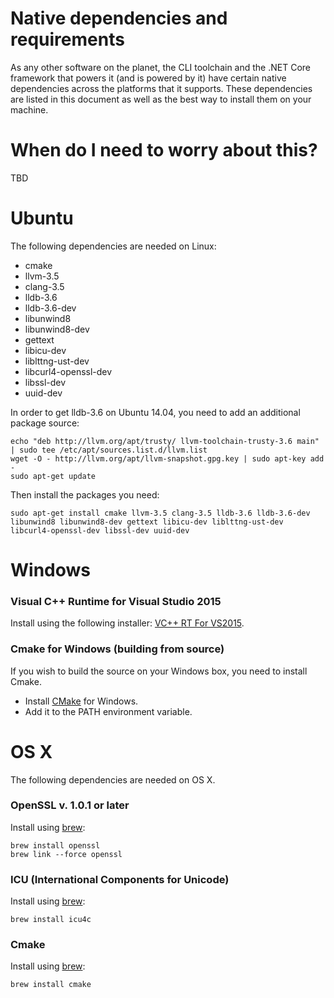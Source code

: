 Native dependencies and requirements
====================================

As any other software on the planet, the CLI toolchain and the .NET Core framework that powers it (and is powered by it) have certain native dependencies across the platforms that it supports. These dependencies are listed in this document as well as the best way to install them on your machine. 

# When do I need to worry about this?
TBD


# Ubuntu
The following dependencies are needed on Linux:

* cmake 
* llvm-3.5 
* clang-3.5 
* lldb-3.6
* lldb-3.6-dev 
* libunwind8 
* libunwind8-dev
* gettext
* libicu-dev
* liblttng-ust-dev
* libcurl4-openssl-dev
* libssl-dev
* uuid-dev

In order to get lldb-3.6 on Ubuntu 14.04, you need to add an additional package source:

```shell
echo "deb http://llvm.org/apt/trusty/ llvm-toolchain-trusty-3.6 main" | sudo tee /etc/apt/sources.list.d/llvm.list
wget -O - http://llvm.org/apt/llvm-snapshot.gpg.key | sudo apt-key add -
sudo apt-get update
```

Then install the packages you need:

```shell
sudo apt-get install cmake llvm-3.5 clang-3.5 lldb-3.6 lldb-3.6-dev libunwind8 libunwind8-dev gettext libicu-dev liblttng-ust-dev libcurl4-openssl-dev libssl-dev uuid-dev
```

# Windows 

### Visual C++ Runtime for Visual Studio 2015
Install using the following installer: [VC++ RT For VS2015](https://www.microsoft.com/en-us/download/confirmation.aspx?id=48145).

### Cmake for Windows (building from source)
If you wish to build the source on your Windows box, you need to install Cmake. 

* Install [CMake](http://www.cmake.org/download) for Windows.
* Add it to the PATH environment variable.


# OS X
The following dependencies are needed on OS X. 

### OpenSSL v. 1.0.1 or later
Install using [brew](http://www.brew.sh/):

```shell
brew install openssl
brew link --force openssl
```

### ICU (International Components for Unicode)
Install using [brew](http://www.brew.sh/):

```shell
brew install icu4c
```

### Cmake
Install using [brew](http://www.brew.sh/):

```shell
brew install cmake
```
